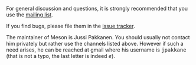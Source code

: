 For general discussion and questions, it is strongly recommended that you use the [mailing list](http://sourceforge.net/p/meson/mailman/).

If you find bugs, please file them in the [issue tracker](https://sourceforge.net/p/meson/tickets/).

The maintainer of Meson is Jussi Pakkanen. You should usually not contact him privately but rather use the channels listed above. However if such a need arises, he can be reached at gmail where his username is <tt>jpakkane</tt> (that is not a typo, the last letter is indeed *e*).